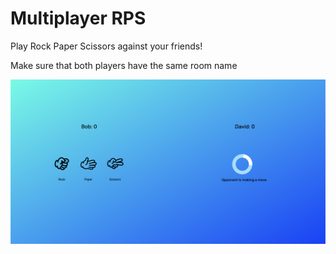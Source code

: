 # Multiplayer RPS

Play Rock Paper Scissors against your friends!

Make sure that both players have the same room name

![preview](/client/public/preview.png)
